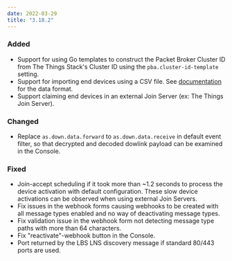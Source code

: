 ```yaml
---
date: 2022-03-29
title: "3.18.2"
---
```


### Added

- Support for using Go templates to construct the Packet Broker Cluster ID from The Things Stack's Cluster ID using the `pba.cluster-id-template` setting.
- Support for importing end devices using a CSV file. See [documentation](https://www.thethingsindustries.com/docs/integrations/data-formats/#csv) for the data format.
- Support claiming end devices in an external Join Server (ex: The Things Join Server).

### Changed

- Replace `as.down.data.forward` to `as.down.data.receive` in default event filter, so that decrypted and decoded dowlink payload can be examined in the Console.

### Fixed

- Join-accept scheduling if it took more than ~1.2 seconds to process the device activation with default configuration. These slow device activations can be observed when using external Join Servers.
- Fix issues in the webhook forms causing webhooks to be created with all message types enabled and no way of deactivating message types.
- Fix validation issue in the webhook form not detecting message type paths with more than 64 characters.
- Fix "reactivate"-webhook button in the Console.
- Port returned by the LBS LNS discovery message if standard 80/443 ports are used.
